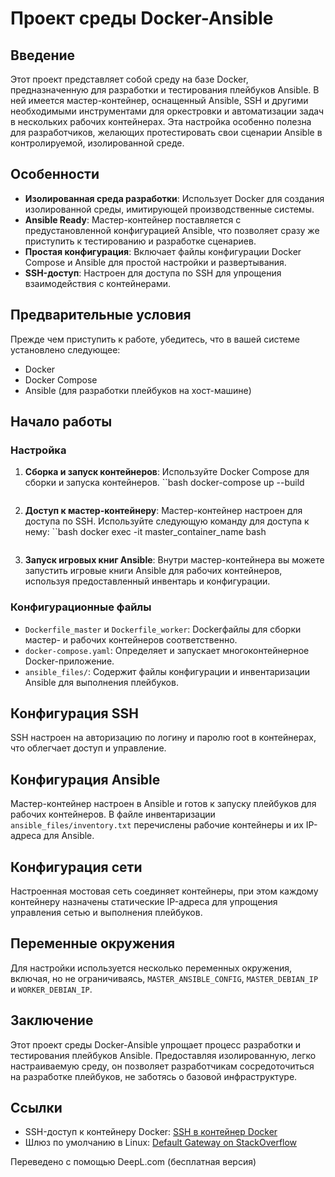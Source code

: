 # Проект среды Docker-Ansible

## Введение

Этот проект представляет собой среду на базе Docker, предназначенную для разработки и тестирования плейбуков Ansible. В ней имеется мастер-контейнер, оснащенный Ansible, SSH и другими необходимыми инструментами для оркестровки и автоматизации задач в нескольких рабочих контейнерах. Эта настройка особенно полезна для разработчиков, желающих протестировать свои сценарии Ansible в контролируемой, изолированной среде.

## Особенности

- **Изолированная среда разработки**: Использует Docker для создания изолированной среды, имитирующей производственные системы.
- **Ansible Ready**: Мастер-контейнер поставляется с предустановленной конфигурацией Ansible, что позволяет сразу же приступить к тестированию и разработке сценариев.
- **Простая конфигурация**: Включает файлы конфигурации Docker Compose и Ansible для простой настройки и развертывания.
- **SSH-доступ**: Настроен для доступа по SSH для упрощения взаимодействия с контейнерами.

## Предварительные условия

Прежде чем приступить к работе, убедитесь, что в вашей системе установлено следующее:
- Docker
- Docker Compose
- Ansible (для разработки плейбуков на хост-машине)

## Начало работы

### Настройка

1. **Сборка и запуск контейнеров**:
   Используйте Docker Compose для сборки и запуска контейнеров.
   ``bash
   docker-compose up --build
   ```
2. **Доступ к мастер-контейнеру**:
   Мастер-контейнер настроен для доступа по SSH. Используйте следующую команду для доступа к нему:
   ``bash
   docker exec -it master_container_name bash
   ```
3. **Запуск игровых книг Ansible**:
   Внутри мастер-контейнера вы можете запустить игровые книги Ansible для рабочих контейнеров, используя предоставленный инвентарь и конфигурации.

### Конфигурационные файлы

- `Dockerfile_master` и `Dockerfile_worker`: Dockerфайлы для сборки мастер- и рабочих контейнеров соответственно.
- `docker-compose.yaml`: Определяет и запускает многоконтейнерное Docker-приложение.
- `ansible_files/`: Содержит файлы конфигурации и инвентаризации Ansible для выполнения плейбуков.

## Конфигурация SSH

SSH настроен на авторизацию по логину и паролю root в контейнерах, что облегчает доступ и управление.

## Конфигурация Ansible

Мастер-контейнер настроен в Ansible и готов к запуску плейбуков для рабочих контейнеров. В файле инвентаризации `ansible_files/inventory.txt` перечислены рабочие контейнеры и их IP-адреса для Ansible.

## Конфигурация сети

Настроенная мостовая сеть соединяет контейнеры, при этом каждому контейнеру назначены статические IP-адреса для упрощения управления сетью и выполнения плейбуков.

## Переменные окружения

Для настройки используется несколько переменных окружения, включая, но не ограничиваясь, `MASTER_ANSIBLE_CONFIG`, `MASTER_DEBIAN_IP` и `WORKER_DEBIAN_IP`.

## Заключение

Этот проект среды Docker-Ansible упрощает процесс разработки и тестирования плейбуков Ansible. Предоставляя изолированную, легко настраиваемую среду, он позволяет разработчикам сосредоточиться на разработке плейбуков, не заботясь о базовой инфраструктуре.

## Ссылки

- SSH-доступ к контейнеру Docker: [SSH в контейнер Docker](https://vmblog.ru/ssh-vhod-v-docker-kontejner/)
- Шлюз по умолчанию в Linux: [Default Gateway on StackOverflow](https://stackoverflow.com/questions/1204629/how-do-i-get-the-default-gateway-in-linux-given-the-destination)


Переведено с помощью DeepL.com (бесплатная версия)